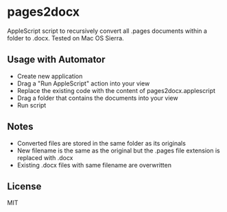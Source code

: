 # pages2docx
AppleScript script to recursively convert all .pages documents within a folder to .docx. Tested on Mac OS Sierra.

## Usage with Automator
- Create new application
- Drag a "Run AppleScript" action into your view 
- Replace the existing code with the content of pages2docx.applescript
- Drag a folder that contains the documents into your view
- Run script

## Notes
- Converted files are stored in the same folder as its originals 
- New filename is the same as the original but the .pages file extension is replaced with .docx
- Existing .docx files with same filename are overwritten

## License
MIT
